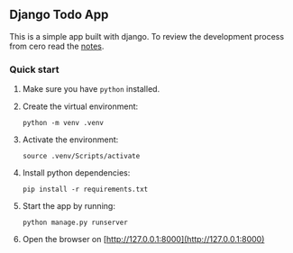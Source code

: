 ## Django Todo App

This is a simple app built with django. To review the development process from cero read the [notes](./notes.md).

### Quick start

1. Make sure you have `python` installed.

1. Create the virtual environment:

   ```
   python -m venv .venv
   ```

1. Activate the environment:

   ```
   source .venv/Scripts/activate
   ```

1. Install python dependencies:

   ```
   pip install -r requirements.txt
   ```

1. Start the app by running:

   ```
   python manage.py runserver
   ```

1. Open the browser on [http://127.0.0.1:8000](http://127.0.0.1:8000)
